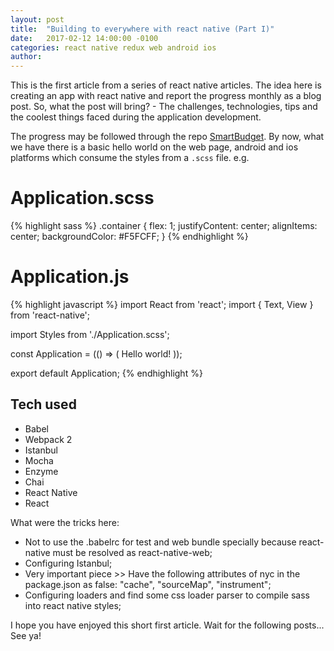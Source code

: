 ```yaml
---
layout: post
title:  "Building to everywhere with react native (Part I)"
date:   2017-02-12 14:00:00 -0100
categories: react native redux web android ios
author: 
---
```

This is the first article from a series of react native articles. The idea here is creating an app with react native and report the progress monthly as a blog post. So, what the post will bring? - The challenges, technologies, tips and the coolest things faced during the application development.

The progress may be followed through the repo [SmartBudget][react-native-app-smart-budget]. By now, what we have there is a basic hello world on the web page, android and ios platforms which consume the styles from a `.scss` file.
e.g.

Application.scss
================
{% highlight sass %}
.container {
  flex: 1;
  justifyContent: center;
  alignItems: center;
  backgroundColor: #F5FCFF;
}
{% endhighlight %}

Application.js
==============
{% highlight javascript %}
import React from 'react';
import {
  Text,
  View
} from 'react-native';

import Styles from './Application.scss';

const Application = (() => (
  <View style={Styles.container}>
    <Text>Hello world!</Text>
  </View>
));

export default Application;
{% endhighlight %}

## Tech used
- Babel
- Webpack 2
- Istanbul
- Mocha
- Enzyme
- Chai
- React Native
- React

What were the tricks here:
- Not to use the .babelrc for test and web bundle specially because react-native must be resolved as react-native-web;
- Configuring Istanbul;
 - Very important piece >> Have the following attributes of nyc in the package.json as false: "cache", "sourceMap", "instrument";
- Configuring loaders and find some css loader parser to compile sass into react native styles;


I hope you have enjoyed this short first article. Wait for the following posts...
See ya!

[react-native-app-smart-budget]: https://github.com/daniloster/SmartBudget
